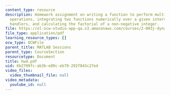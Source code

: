 ```yaml
---
content_type: resource
description: Homework assignment on writing a function to perform multiple matrix
  operations, integrating two functions numerically over a given interval using function
  handlers, and calculating the factorial of a non-negative integer.
file: https://ol-ocw-studio-app-qa.s3.amazonaws.com/courses/2-003j-dynamics-and-control-i-fall-2007/6b2709fcab3be89ceb79292f843c27e4_hw4.pdf
file_type: application/pdf
learning_resource_types: []
ocw_type: OCWFile
parent_title: MATLAB Sessions
parent_type: CourseSection
resourcetype: Document
title: hw4.pdf
uid: 6b2709fc-ab3b-e89c-eb79-292f843c27e4
video_files:
  video_thumbnail_file: null
video_metadata:
  youtube_id: null
---
```


